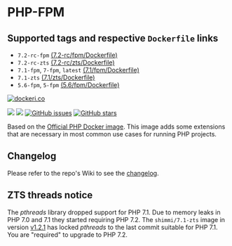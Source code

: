 # PHP-FPM
## Supported tags and respective `Dockerfile` links
* `7.2-rc-fpm` [(7.2-rc/fpm/Dockerfile)](https://github.com/Shimmi/docker-php/blob/master/7.2-rc/fpm/Dockerfile)
* `7.2-rc-zts` [(7.2-rc/zts/Dockerfile)](https://github.com/Shimmi/docker-php/blob/master/7.2-rc/zts/Dockerfile)
* `7.1-fpm`, `7-fpm`, `latest` [(7.1/fpm/Dockerfile)](https://github.com/Shimmi/docker-php/blob/master/7.1/fpm/Dockerfile)
* `7.1-zts` [(7.1/zts/Dockerfile)](https://github.com/Shimmi/docker-php/blob/master/7.1/zts/Dockerfile)
* `5.6-fpm`, `5-fpm` [(5.6/fpm/Dockerfile)](https://github.com/Shimmi/docker-php/blob/master/5.6/fpm/Dockerfile)

[![dockeri.co](http://dockeri.co/image/shimmi/php)](https://registry.hub.docker.com/shimmi/php/)

[![](https://images.microbadger.com/badges/image/shimmi/php.svg)](https://microbadger.com/images/shimmi/php "Get your own image badge on microbadger.com")
[![](https://images.microbadger.com/badges/version/shimmi/php.svg)](https://microbadger.com/images/shimmi/php "Get your own version badge on microbadger.com")
[![GitHub issues](https://img.shields.io/github/issues/shimmi/docker-php.svg "GitHub issues")](https://github.com/docker-php)
[![GitHub stars](https://img.shields.io/github/stars/shimmi/docker-php.svg "GitHub stars")](https://github.com/docker-php)

Based on the [Official PHP Docker image](https://store.docker.com/images/9c2c5426-0cca-4a30-a450-b2961541c6dc "official image").
This image adds some extensions that are necessary in most common use cases for running PHP projects.

## Changelog
Please refer to the repo's Wiki to see the [changelog](https://github.com/Shimmi/docker-php/wiki/Changelog).

## ZTS threads notice
The _pthreads_ library dropped support for PHP 7.1. Due to memory leaks in PHP 7.0 and 7.1
they started requiring PHP 7.2. The `shimmi/7.1-zts` image in version [v1.2.1](https://github.com/Shimmi/docker-php/tree/v1.2.1)
has locked _pthreads_ to the last commit suitable for PHP 7.1. You are "required" to
upgrade to PHP 7.2.
